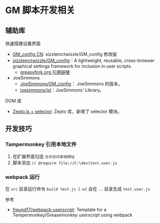 GM 脚本开发相关
=============

## 辅助库

快速搭建设置界面

- [GM_config CN](https://greasyfork.org/zh-CN/scripts/6158-gm-config-cn): sizzlemctwizzle/GM_config 修改版
- [sizzlemctwizzle/GM_config](https://github.com/sizzlemctwizzle/GM_config)：A lightweight, reusable, cross-browser graphical settings framework for inclusion in user scripts.
	- [greasyfork.org 引用链接](https://greasyfork.org/scripts/917-gm-config)
- JoeSimmons
	- [JoeSimmons/GM_config](https://greasyfork.org/scripts/1884-gm-config)： JoeSimmons 的版本。
	- [joesimmons/jsl](https://github.com/joesimmons/jsl)：JoeSimmons' Library。

DOM 库

- [Zepto.js + selector](https://greasyfork.org/zh-CN/scripts/32445-zepto-js-selector): Zepto 库，新增了 selector 模块。

## 开发技巧

### Tampermonkey 引用本地文件

1. 在扩展界面勾选 `允许访问本地网址`
2. 脚本添加 `// @require file://C:\dev\test.user.js`

### webpack 运行

在 `src` 目录运行命令 `build test.js [-w]` 会在 `..` 目录生成 `test.user.js`

参考

- [freund17/webpack-userscript](https://github.com/freund17/webpack-userscript): Template for a Tempermonkey/Greasemonkey userscript using webpack